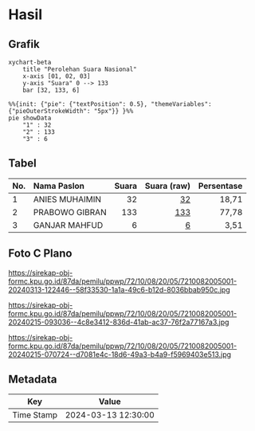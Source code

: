 # Hasil

## Grafik

```mermaid
xychart-beta
    title "Perolehan Suara Nasional"
    x-axis [01, 02, 03]
    y-axis "Suara" 0 --> 133
    bar [32, 133, 6]
```

```mermaid
%%{init: {"pie": {"textPosition": 0.5}, "themeVariables": {"pieOuterStrokeWidth": "5px"}} }%%
pie showData
    "1" : 32
    "2" : 133
    "3" : 6
```

## Tabel

| No. | Nama Paslon    | Suara | Suara (raw) | Persentase |
|:--- |:-------------- | -----:| -----------:| ----------:|
| 1   | ANIES MUHAIMIN | 32    | [32][p-1]   | 18,71      |
| 2   | PRABOWO GIBRAN | 133   | [133][p-2]  | 77,78      |
| 3   | GANJAR MAHFUD  | 6     | [6][p-3]    | 3,51       |


[p-1]: https://github.com/gigit-pemilu/pemilu-2024/blob/main/pilpres/hitung-suara/sub/72-sulawesi-tengah/sub/10-sigi/sub/08-gumbasa/sub/2005-pandere/sub/001-tps/sub/paslon-1.txt
[p-2]: https://github.com/gigit-pemilu/pemilu-2024/blob/main/pilpres/hitung-suara/sub/72-sulawesi-tengah/sub/10-sigi/sub/08-gumbasa/sub/2005-pandere/sub/001-tps/sub/paslon-2.txt
[p-3]: https://github.com/gigit-pemilu/pemilu-2024/blob/main/pilpres/hitung-suara/sub/72-sulawesi-tengah/sub/10-sigi/sub/08-gumbasa/sub/2005-pandere/sub/001-tps/sub/paslon-3.txt

## Foto C Plano

https://sirekap-obj-formc.kpu.go.id/87da/pemilu/ppwp/72/10/08/20/05/7210082005001-20240313-122446--58f33530-1a1a-49c6-b12d-8036bbab950c.jpg

https://sirekap-obj-formc.kpu.go.id/87da/pemilu/ppwp/72/10/08/20/05/7210082005001-20240215-093036--4c8e3412-836d-41ab-ac37-76f2a77167a3.jpg

https://sirekap-obj-formc.kpu.go.id/87da/pemilu/ppwp/72/10/08/20/05/7210082005001-20240215-070724--d7081e4c-18d6-49a3-b4a9-f5969403e513.jpg


## Metadata

| Key        | Value               |
| ---------- | ------------------- |
| Time Stamp | 2024-03-13 12:30:00 |



